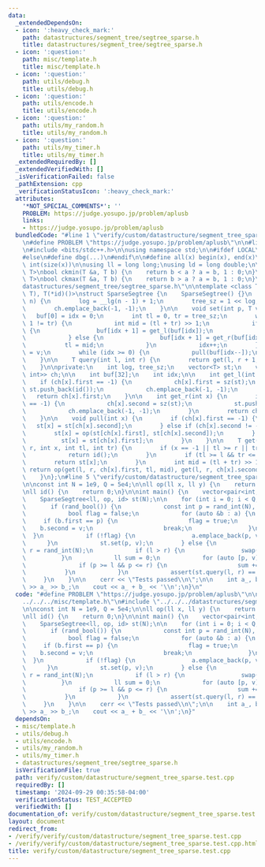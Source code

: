 ```yaml
---
data:
  _extendedDependsOn:
  - icon: ':heavy_check_mark:'
    path: datastructures/segment_tree/segtree_sparse.h
    title: datastructures/segment_tree/segtree_sparse.h
  - icon: ':question:'
    path: misc/template.h
    title: misc/template.h
  - icon: ':question:'
    path: utils/debug.h
    title: utils/debug.h
  - icon: ':question:'
    path: utils/encode.h
    title: utils/encode.h
  - icon: ':question:'
    path: utils/my_random.h
    title: utils/my_random.h
  - icon: ':question:'
    path: utils/my_timer.h
    title: utils/my_timer.h
  _extendedRequiredBy: []
  _extendedVerifiedWith: []
  _isVerificationFailed: false
  _pathExtension: cpp
  _verificationStatusIcon: ':heavy_check_mark:'
  attributes:
    '*NOT_SPECIAL_COMMENTS*': ''
    PROBLEM: https://judge.yosupo.jp/problem/aplusb
    links:
    - https://judge.yosupo.jp/problem/aplusb
  bundledCode: "#line 1 \"verify/custom/datastructure/segment_tree_sparse.test.cpp\"\
    \n#define PROBLEM \"https://judge.yosupo.jp/problem/aplusb\"\n\n#line 1 \"misc/template.h\"\
    \n#include <bits/stdc++.h>\n\nusing namespace std;\n\n#ifdef LOCAL\n#include <utils>\n\
    #else\n#define dbg(...)\n#endif\n\n#define all(x) begin(x), end(x)\n#define sz(x)\
    \ int(size(x))\n\nusing ll = long long;\nusing ld = long double;\n\ntemplate <class\
    \ T>\nbool ckmin(T &a, T b) {\n    return b < a ? a = b, 1 : 0;\n}\ntemplate <class\
    \ T>\nbool ckmax(T &a, T b) {\n    return b > a ? a = b, 1 : 0;\n}\n#line 2 \"\
    datastructures/segment_tree/segtree_sparse.h\"\n\ntemplate <class T, T(*op)(T,\
    \ T), T(*id)()>\nstruct SparseSegtree {\n    SparseSegtree() {}\n    \n    SparseSegtree(int\
    \ n) {\n        log = __lg(n - 1) + 1;\n        tree_sz = 1 << log;\n        st.push_back(id());\n\
    \        ch.emplace_back(-1, -1);\n    }\n\n    void set(int p, T v) {\n     \
    \   buf[0] = idx = 0;\n        int tl = 0, tr = tree_sz;\n        while (tl +\
    \ 1 != tr) {\n            int mid = (tl + tr) >> 1;\n            if (p < mid)\
    \ {\n                buf[idx + 1] = get_l(buf[idx]);\n                tr = mid;\n\
    \            } else {\n                buf[idx + 1] = get_r(buf[idx]);\n     \
    \           tl = mid;\n            }\n            idx++;\n        }\n        st[buf[idx--]]\
    \ = v;\n        while (idx >= 0) {\n            pull(buf[idx--]);\n        }\n\
    \    }\n\n    T query(int l, int r) {\n        return get(l, r + 1, 0, 0, tree_sz);\n\
    \    }\n\nprivate:\n    int log, tree_sz;\n    vector<T> st;\n    vector<pair<int,\
    \ int>> ch;\n\n    int buf[32];\n    int idx;\n\n    int get_l(int x) {\n    \
    \    if (ch[x].first == -1) {\n            ch[x].first = sz(st);\n           \
    \ st.push_back(id());\n            ch.emplace_back(-1, -1);\n        }\n     \
    \   return ch[x].first;\n    }\n\n    int get_r(int x) {\n        if (ch[x].second\
    \ == -1) {\n            ch[x].second = sz(st);\n            st.push_back(id());\n\
    \            ch.emplace_back(-1, -1);\n        }\n        return ch[x].second;\n\
    \    }\n\n    void pull(int x) {\n        if (ch[x].first == -1) {\n         \
    \   st[x] = st[ch[x].second];\n        } else if (ch[x].second != -1) {\n    \
    \        st[x] = op(st[ch[x].first], st[ch[x].second]);\n        } else {\n  \
    \          st[x] = st[ch[x].first];\n        }\n    }\n\n    T get(int l, int\
    \ r, int x, int tl, int tr) {\n        if (x == -1 || tl >= r || tr <= l) {\n\
    \            return id();\n        }\n        if (tl >= l && tr <= r) {\n    \
    \        return st[x];\n        }\n        int mid = (tl + tr) >> 1;\n       \
    \ return op(get(l, r, ch[x].first, tl, mid), get(l, r, ch[x].second, mid, tr));\n\
    \    }\n};\n#line 5 \"verify/custom/datastructure/segment_tree_sparse.test.cpp\"\
    \n\nconst int N = 1e9, Q = 5e4;\n\nll op(ll x, ll y) {\n    return x + y;\n}\n\
    \nll id() {\n    return 0;\n}\n\nint main() {\n    vector<pair<int, int>> a;\n\
    \    SparseSegtree<ll, op, id> st(N);\n\n    for (int i = 0; i < Q; i++) {\n \
    \       if (rand_bool()) {\n            const int p = rand_int(N), v = rand_int(1e9);\n\
    \            bool flag = false;\n            for (auto &b : a) {\n           \
    \     if (b.first == p) {\n                    flag = true;\n                \
    \    b.second = v;\n                    break;\n                }\n          \
    \  }\n            if (!flag) {\n                a.emplace_back(p, v);\n      \
    \      }\n            st.set(p, v);\n        } else {\n            int l = rand_int(N),\
    \ r = rand_int(N);\n            if (l > r) {\n                swap(l, r);\n  \
    \          }\n            ll sum = 0;\n            for (auto [p, v] : a) {\n \
    \               if (p >= l && p <= r) {\n                    sum += v;\n     \
    \           }\n            }\n            assert(st.query(l, r) == sum);\n   \
    \     }\n    }\n\n    cerr << \"Tests passed\\n\";\n\n    int a_, b_;\n    cin\
    \ >> a_ >> b_;\n    cout << a_ + b_ << '\\n';\n}\n"
  code: "#define PROBLEM \"https://judge.yosupo.jp/problem/aplusb\"\n\n#include \"\
    ../../../misc/template.h\"\n#include \"../../../datastructures/segment_tree/segtree_sparse.h\"\
    \n\nconst int N = 1e9, Q = 5e4;\n\nll op(ll x, ll y) {\n    return x + y;\n}\n\
    \nll id() {\n    return 0;\n}\n\nint main() {\n    vector<pair<int, int>> a;\n\
    \    SparseSegtree<ll, op, id> st(N);\n\n    for (int i = 0; i < Q; i++) {\n \
    \       if (rand_bool()) {\n            const int p = rand_int(N), v = rand_int(1e9);\n\
    \            bool flag = false;\n            for (auto &b : a) {\n           \
    \     if (b.first == p) {\n                    flag = true;\n                \
    \    b.second = v;\n                    break;\n                }\n          \
    \  }\n            if (!flag) {\n                a.emplace_back(p, v);\n      \
    \      }\n            st.set(p, v);\n        } else {\n            int l = rand_int(N),\
    \ r = rand_int(N);\n            if (l > r) {\n                swap(l, r);\n  \
    \          }\n            ll sum = 0;\n            for (auto [p, v] : a) {\n \
    \               if (p >= l && p <= r) {\n                    sum += v;\n     \
    \           }\n            }\n            assert(st.query(l, r) == sum);\n   \
    \     }\n    }\n\n    cerr << \"Tests passed\\n\";\n\n    int a_, b_;\n    cin\
    \ >> a_ >> b_;\n    cout << a_ + b_ << '\\n';\n}"
  dependsOn:
  - misc/template.h
  - utils/debug.h
  - utils/encode.h
  - utils/my_random.h
  - utils/my_timer.h
  - datastructures/segment_tree/segtree_sparse.h
  isVerificationFile: true
  path: verify/custom/datastructure/segment_tree_sparse.test.cpp
  requiredBy: []
  timestamp: '2024-09-29 00:35:58-04:00'
  verificationStatus: TEST_ACCEPTED
  verifiedWith: []
documentation_of: verify/custom/datastructure/segment_tree_sparse.test.cpp
layout: document
redirect_from:
- /verify/verify/custom/datastructure/segment_tree_sparse.test.cpp
- /verify/verify/custom/datastructure/segment_tree_sparse.test.cpp.html
title: verify/custom/datastructure/segment_tree_sparse.test.cpp
---
```

